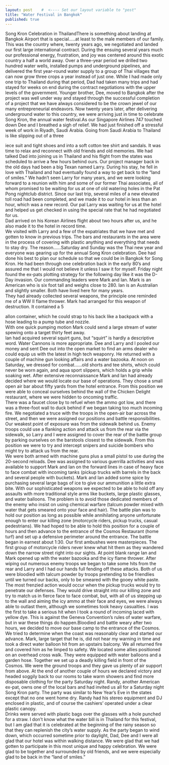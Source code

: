 ```yaml
---
layout: post    #  <---- Set our layout variable to "post"
title: "Water Festival in Bangkok"  
published: true
---
```


Song Kron Celebration in ThailandThere is something about landing at Bangkok Airport that is 
special…..at least to the male members of our family.  This 
was the country where, twenty years ago, we negotiated and 
landed our first large international contract.  During the 
ensuing several years much our professional energy, 
frustration, and joy was centered around this exotic 
country a half a world away.  Over a three-year period we 
drilled two hundred water wells, installed pumps and 
underground pipelines, and delivered the first year-round 
water supply to a group of Thai villages that can now grow 
three crops a year instead of just one. While I had made only one trip to Thailand during that 
period, Dad had taken many trips and had stayed for weeks 
on end during the contract negotiations with the upper 
levels of the government.  Younger brother, Dee, moved to 
Bangkok after the project was well under way and stayed 
through the successful completion of a project that we have 
always considered to be the crown jewel of our many 
entrepreneurial endeavors.  Now twenty years later, after 
delivering underground water to this country, we were 
arriving just in time to celebrate Song Kron, the annual 
water festival.As our Singapore Airlines 747 touched down Dee and I 
breathed a sigh of relief.  We had just finished off a 
stressful week of work in Riyadh, Saudi Arabia.  Going from 
Saudi Arabia to Thailand is like slipping out of a three

iece suit and tight shoes and into a soft cotton tee shirt 
and sandals.  It was time to relax and reconnect with old 
friends and old memories.  We had talked Dad into joining 
us in Thailand and his flight from the states was scheduled 
to arrive a few hours behind ours.  Our project manager back in the old days had been a big 
Texan named Larry.  During his stay, he fell in love with 
Thailand and had eventually found a way to get back to 
the “land of smiles.”  We hadn’t seen Larry for many years, 
and we were looking forward to a reunion with him and some 
of our former Thai associates, all of whom promised to be 
waiting for us at one of old watering holes in the Pat Pong 
nightclub district.     Since our last trip, several miles of a new elevated toll 
road had been completed, and we made it to our hotel in 
less than an hour, which was a new record.  Our pal Larry 
was waiting for us at the hotel and helped us get checked 
in using the special rate that he had negotiated for us.   
Dad arrived on his Korean Airlines flight about two hours 
after us, and he also made it to the hotel in record time.  
We visited with Larry and a few of the expatriates that we 
have met and gotten to know in previous trips.  The bars 
and restaurants in the area were in the process of covering 
with plastic anything and everything that needs to stay 
dry.  The reason......Saturday and Sunday was the Thai new 
year and everyone was gearing up for the annual Song Kron 
celebration.  Dee had done his best to plan our schedule so that we could 
be in Bangkok for Song Kron.  He had been through one 
celebration back in the early 80’s and assured me that I 
would not believe it unless I saw it for myself.   Friday 
night found the ex-pats plotting strategy for the following 
day like it was the D-Day invasion.  Our commanding leaders 
were Mark and Ian.  Mark is an American who is six foot 
tall and weighs close to 280.  Ian is an Australian and 
slightly smaller.  Both have lived here for many years.  
They had already collected several weapons, the principle 
one reminded me of a WW II flame thrower.  Mark had 
arranged for this weapon of destruction.  It contained a 5

allon container, which he could strap to his back like a 
backpack with a hose leading to a pump tube and nozzle.  
With one quick pumping motion Mark could send a large 
stream of water spewing onto a target thirty feet away.  
Ian had acquired several squirt guns, but “squirt” is 
hardly a descriptive word.   Water Cannons is more 
appropriate.  Dee and Larry and I pooled our money and sent 
Dee out into the open market to find an arms dealer who 
could equip us with the latest in high tech weaponry.  He 
returned with a couple of machine gun looking affairs and a 
water bazooka.  At noon on Saturday, we dressed for 
combat......old shorts and tee shirts, which could never be 
worn again, and aqua sport slippers, which holds a grip 
while soaking wet.  After extensive reconnaissance Mark and Ian had already 
decided where we would locate our base of operations.  They 
chose a small open air bar about fifty yards from the hotel 
entrance.  From this position we were able to conceal 
ourselves behind the wall of the Chicken Delight 
restaurant, where we were hidden to oncoming traffic.  
There was a faucet close by to refuel when the ammo got 
low, and there was a three-foot wall to duck behind if we 
began taking too much incoming fire.  We negotiated a truce 
with the troops in the open-air bar across the street, and 
then we were assigned our positions and battle 
responsibilities.  Our weakest point of exposure was from the sidewalk behind 
us.  Enemy troops could use a flanking action and attack us 
from the rear via the sidewalk, so Larry and I were 
assigned to cover the rear of the battle group by parking 
ourselves on the barstools closest to the sidewalk.  From 
this position we were to try and intercept snipers and 
suicide bombers who might try to attack us from the rear.  
We were both armed with machine guns plus a small pistol to 
use during the 20-second reloads.  Dee was assigned to 
various guerrilla activities and was available to support 
Mark and Ian on the forward lines in case of heavy face to 
face combat with incoming tanks (pickup trucks with barrels 
in the back and several people with buckets).   Mark and 
Ian added some spice by purchasing several large bags of 
ice to give our ammunition a little extra bite.  With our 
sophisticated weapons we expected to be able to hold off 
any assaults with more traditional style arms like buckets, 
large plastic glasses, and water balloons.  The problem is 
to avoid those dedicated members of the enemy who insist on 
using chemical warfare (talcum powder mixed with water that 
gets smeared onto your face and hair). The battle plan was to hold our position as long as 
possible while annihilating anyone unfortunate enough to 
enter our killing zone (motorcycle riders, pickup trucks, 
casual pedestrians).  We had hoped to be able to hold this 
position for a couple of hours and then advance to the 
entrance of the Cosmos Restaurant (home turf) and set up a 
defensive perimeter around the entrance.  The battle began 
in earnest about 1:30.  Our first ambushes were 
masterpieces.  The first group of motorcycle riders never 
knew what hit them as they wandered down the narrow street 
right into our sights.  At point blank range Ian and Mark 
opened up with the water bazooka and the icy flame 
thrower.  After wiping out numerous enemy troops we began 
to take some hits from the rear and Larry and I had our 
hands full fending off these attacks.  Both of us were 
bloodied with talcum powder by troops pretending to be 
friendlies until we turned our backs, only to be smeared 
with the gooey white paste.  The most frenzied action would 
occur when the pickup trucks would try to penetrate our 
defenses.  They would drive straight into our killing zone 
and try to match us in fierce face to face combat, but, 
with all of us stepping up to the wall and aiming the icy 
ammo at their face and eyes, we were always able to outlast 
them, although we sometimes took heavy casualties.  I was 
the first to take a serious hit when I took a round of 
incoming laced with yellow dye.  This is against the Geneva 
Convention’s rules of water warfare, but in war these 
things do happen.Bloodied and battle weary after two hours, we decided to 
move our base camp to the entrance of the Cosmos.  We tried 
to determine when the coast was reasonably clear and 
started our advance.  Mark, large target that he is, did 
not hear my warning in time and took a direct water balloon 
hit from an upstairs balcony.  We all returned fire and 
covered him as he limped to safety.  We located some allies 
positioned on an overhead cross walk.  They were equipped 
with water balloons and a garden hose.  Together we set up 
a deadly killing field in front of the Cosmos.  We were the 
ground troops and they gave us plenty of air support from 
above.  At the end of another couple of hours we declared victory 
and headed soggily back to our rooms to take warm showers 
and find more disposable clothing for the party Saturday 
night.  Randy, another American ex-pat, owns one of the 
local bars and had invited us all for a Saturday night Song 
Kron party.  The party was similar to New Year’s Eve in the 
states except that no one went home dry.  Randy had his 
stereo equipment and DJ enclosed in plastic, and of course 
the cashiers’ operated under a clear plastic canopy.  
Drinks were served with plastic bags over the glasses with 
a hole punched for a straw.  I don’t know what the water 
bill is in Thailand for this festival, but I am glad that 
it is celebrated at the beginning of the rainy season so 
that they can replenish the city’s water supply. As the party began to wind down, which occurred sometime 
prior to daylight, Dad, Dee and I were all glad that our 
hotel was within walking distance.  We were glad that we 
had gotten to participate in this most unique and happy 
celebration.  We were glad to be together and surrounded by 
old friends, and we were especially glad to be back in 
the “land of smiles.”
